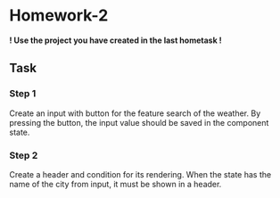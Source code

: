 # Homework-2


**! Use the project you have created in the last hometask !**

## Task
### Step 1
Create an input with button for the feature search of the weather. By pressing the button, the input value should be saved in the component state. 

### Step 2
Create a header and condition for its rendering. When the state has the name of the city from input, it must be shown in a header.